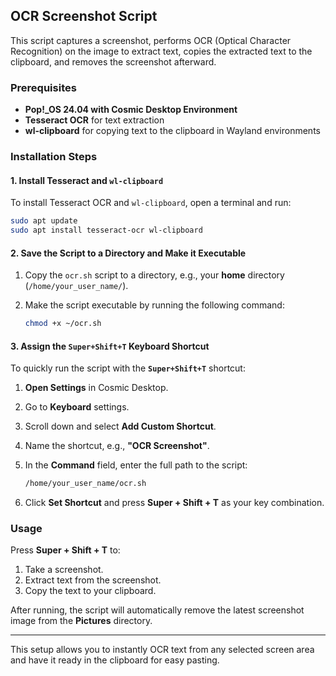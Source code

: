 ## OCR Screenshot Script

This script captures a screenshot, performs OCR (Optical Character Recognition) on the image to extract text, copies the extracted text to the clipboard, and removes the screenshot afterward.

### Prerequisites

- **Pop!_OS 24.04 with Cosmic Desktop Environment**
- **Tesseract OCR** for text extraction
- **wl-clipboard** for copying text to the clipboard in Wayland environments

### Installation Steps

#### 1. Install Tesseract and `wl-clipboard`

To install Tesseract OCR and `wl-clipboard`, open a terminal and run:

```bash
sudo apt update
sudo apt install tesseract-ocr wl-clipboard
```

#### 2. Save the Script to a Directory and Make it Executable

1. Copy the `ocr.sh` script to a directory, e.g., your **home** directory (`/home/your_user_name/`).
   
2. Make the script executable by running the following command:

   ```bash
   chmod +x ~/ocr.sh
   ```

#### 3. Assign the `Super+Shift+T` Keyboard Shortcut

To quickly run the script with the **`Super+Shift+T`** shortcut:

1. **Open Settings** in Cosmic Desktop.
2. Go to **Keyboard** settings.
3. Scroll down and select **Add Custom Shortcut**.
4. Name the shortcut, e.g., **"OCR Screenshot"**.
5. In the **Command** field, enter the full path to the script:

   ```bash
   /home/your_user_name/ocr.sh
   ```

6. Click **Set Shortcut** and press **Super + Shift + T** as your key combination.

### Usage

Press **Super + Shift + T** to:

1. Take a screenshot.
2. Extract text from the screenshot.
3. Copy the text to your clipboard.

After running, the script will automatically remove the latest screenshot image from the **Pictures** directory. 

---

This setup allows you to instantly OCR text from any selected screen area and have it ready in the clipboard for easy pasting.

